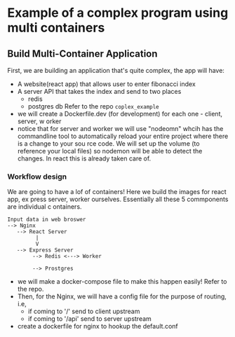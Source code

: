 # Example of a complex program using multi containers
## Build Multi-Container Application
First, we are building an application that's quite complex, the app will have:
  - A website(react app) that allows user to enter fibonacci index
  - A server API that takes the index and send to two places
    - redis 
    - postgres db
Refer to the repo ```coplex_example```
- we will create a Dockerfile.dev (for development) for each one - client, server, w    orker
- notice that for server and worker we will use "nodeomn" whcih has the commandline     tool to automatically reload your entire project where there is a change to your sou    rce code. We will set up the volume (to reference your local files) so nodemon will     be able to detect the changes. In react this is already taken care of.
### Workflow design
We are going to have a lof of containers! Here we build the images for react app, ex    press server, worker ourselves. Essentially all these 5 commponents are individual c    ontainers.
```
Input data in web broswer
--> Nginx 
   --> React Server
         |
         V
   --> Express Server
        --> Redis <---> Worker
        
        --> Prostgres
```
- we will make a docker-compose file to make this happen easily! Refer to the repo.
- Then, for the Nginx, we will have a config file for the purpose of routing, i.e, 
  - if coming to '/' send to client upstream
  - if coming to '/api' send to server upstream
- create a dockerfile for nginx to hookup the default.conf
